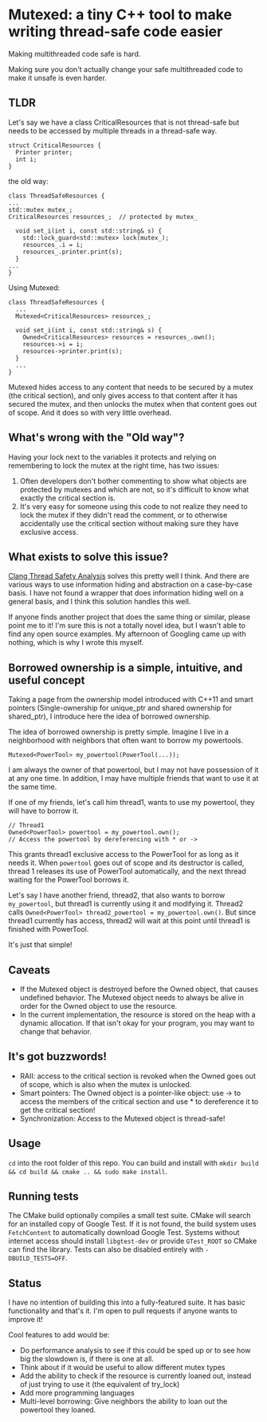 # Mutexed: a tiny C++ tool to make writing thread-safe code easier

Making multithreaded code safe is hard.

Making sure you don't actually change your safe multithreaded code to make it unsafe is even harder.

## TLDR

Let's say we have a class CriticalResources that is not thread-safe but needs to be accessed by multiple threads in a thread-safe way.
```
struct CriticalResources {
  Printer printer;
  int i;
}
```
the old way:
```
class ThreadSafeResources {
...
std::mutex mutex_;
CriticalResources resources_;  // protected by mutex_

  void set_i(int i, const std::string& s) {
    std::lock_guard<std::mutex> lock(mutex_);
    resources_.i = i;
    resources_.printer.print(s);
  }
...
}
```
Using Mutexed:
```
class ThreadSafeResources {
  ...
  Mutexed<CriticalResources> resources_;

  void set_i(int i, const std::string& s) {
    Owned<CriticalResources> resources = resources_.own();
    resources->i = i;
    resources->printer.print(s);
  }
  ...
}
```

Mutexed hides access to any content that needs to be secured by a mutex (the critical section), and only gives access to that content after it has secured the mutex, and then unlocks the mutex when that content goes out of scope. And it does so with very little overhead.

## What's wrong with the "Old way"?

Having your lock next to the variables it protects and relying on remembering to lock the mutex at the right time, has two issues:
1. Often developers don't bother commenting to show what objects are protected by mutexes and which are not, so it's difficult to know what exactly the critical section is.
2. It's very easy for someone using this code to not realize they need to lock the mutex if they didn't read the comment, or to otherwise accidentally use the critical section without making sure they have exclusive access.

## What exists to solve this issue?

[Clang Thread Safety Analysis](https://clang.llvm.org/docs/ThreadSafetyAnalysis.html) solves this pretty well I think.
And there are various ways to use information hiding and abstraction on a case-by-case basis.
I have not found a wrapper that does information hiding well on a general basis, and I think this solution handles this well.

If anyone finds another project that does the same thing or similar, please point me to it! I'm sure this is not a totally novel idea, but I wasn't able to find any open source examples. My afternoon of Googling came up with nothing, which is why I wrote this myself.

## Borrowed ownership is a simple, intuitive, and useful concept
Taking a page from the ownership model introduced with C++11 and smart pointers (Single-ownership for unique_ptr and shared ownership for shared_ptr), I introduce here the idea of borrowed ownership.

The idea of borrowed ownership is pretty simple. Imagine I live in a neighborhood with neighbors that often want to borrow my powertools.
```
Mutexed<PowerTool> my_powertool(PowerTool(...));
```

I am always the owner of that powertool, but I may not have possession of it at any one time. In addition, I may have multiple friends that want to use it at the same time.

If one of my friends, let's call him thread1, wants to use my powertool, they will have to borrow it.
```
// Thread1
Owned<PowerTool> powertool = my_powertool.own();
// Access the powertool by dereferencing with * or ->
```

This grants thread1 exclusive access to the PowerTool for as long as it needs it. When `powertool` goes out of scope and its destructor is called, thread 1 releases its use of PowerTool automatically, and the next thread waiting for the PowerTool borrows it.

Let's say I have another friend, thread2, that also wants to borrow `my_powertool`, but thread1 is currently using it and modifying it. Thread2 calls `Owned<PowerTool> thread2_powertool = my_powertool.own()`. But since thread1 currently has access, thread2 will wait at this point until thread1 is finished with PowerTool.

It's just that simple!

## Caveats
- If the Mutexed object is destroyed before the Owned object, that causes undefined behavior. The Mutexed object needs to always be alive in order for the Owned object to use the resource.
- In the current implementation, the resource is stored on the heap with a dynamic allocation. If that isn't okay for your program, you may want to change that behavior.

## It's got buzzwords!
- RAII: access to the critical section is revoked when the Owned goes out of scope, which is also when the mutex is unlocked.
- Smart pointers: The Owned object is a pointer-like object: use -> to access the members of the critical section and use * to dereference it to get the critical section!
- Synchronization: Access to the Mutexed object is thread-safe!

## Usage

`cd` into the root folder of this repo. You can build and install with `mkdir build && cd build && cmake .. && sudo make install`.

## Running tests

The CMake build optionally compiles a small test suite. CMake will search for
an installed copy of Google Test. If it is not found, the build system uses
`FetchContent` to automatically download Google Test. Systems without internet
access should install `libgtest-dev` or provide `GTest_ROOT` so CMake can find
the library. Tests can also be disabled entirely with `-DBUILD_TESTS=OFF`.


## Status

I have no intention of building this into a fully-featured suite. It has basic functionality and that's it. I'm open to pull requests if anyone wants to improve it!

Cool features to add would be:
- Do performance analysis to see if this could be sped up or to see how big the slowdown is, if there is one at all.
- Think about if it would be useful to allow different mutex types
- Add the ability to check if the resource is currently loaned out, instead of just trying to use it (the equivalent of try_lock)
- Add more programming languages
- Multi-level borrowing: Give neighbors the ability to loan out the powertool they loaned.
